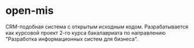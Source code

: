 # open-mis
CRM-подобная система с открытым исходным кодом. Разрабатывается как курсовой проект 2-го курса бакалавриата по направлению "Разработка информационных систем для бизнеса".
